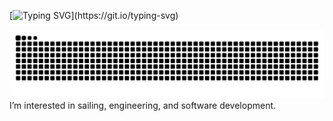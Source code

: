 [![Typing SVG](https://readme-typing-svg.herokuapp.com?font=Arial&letterSpacing=0.2rem&pause=1000&color=753176&width=435&lines=Hey+there,+I'm+Michał+Roziel+.)](https://git.io/typing-svg)

<picture>
  <source media="(prefers-color-scheme: dark)" srcset="https://raw.githubusercontent.com/michalroziel/michalroziel/output/github-contribution-grid-snake-dark.svg">
  <source media="(prefers-color-scheme: light)" srcset="https://raw.githubusercontent.com/michalroziel/michalroziel/output/github-contribution-grid-snake.svg">
  <img alt="github contribution grid snake animation" src="https://raw.githubusercontent.com/michalroziel/michalroziel/output/github-contribution-grid-snake.svg">
  
</picture>
I’m interested in sailing, engineering, and software development.

<!---
michalroziel/michalroziel is a ✨ special ✨ repository because its `README.md` (this file) appears on your GitHub profile.
You can click the Preview link to take a look at your changes.
--->
